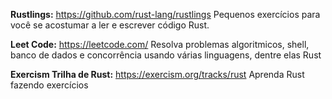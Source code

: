 **Rustlings:** https://github.com/rust-lang/rustlings
    Pequenos exercícios para você se acostumar a ler e escrever código Rust.
    
**Leet Code:** https://leetcode.com/
    Resolva problemas algoritmicos, shell, banco de dados e concorrência usando várias linguagens, dentre elas Rust

**Exercism Trilha de Rust:** https://exercism.org/tracks/rust
    Aprenda Rust fazendo exercícios
